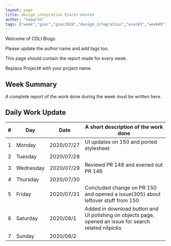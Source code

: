 ```yaml
---
layout: page
title: design_integration Eval#3 Week#9
author: "Samarth"
tags: ["week","gsoc","gsoc2020","design_integration","eval#3","week#9"]
---
```

Welcome of CDLI Blogs.

Please update the author name and add tags too. 

This page should contain the report made for every week.

Replace Project# with your project name.

## Week Summary

A complete report of the work done during the week must be written here. 


## Daily Work Update

|\#|Day|Date|A short description of the work done|  
|---	|---	|---	|---	|  
|1   	| Monday 	|   2020/07/27	|UI updates on 150 and ported stylesheet|  
|2   	| Tuesday  	|   2020/07/28	|   	|  
|3   	| Wednesday  	|  2020/07/29 	|Reviewd PR 148 and evened out PR 146   	|  
|4   	| Thursday  	|   2020/07/30	|   	|  
|5   	| Friday  	|   2020/07/31	| Concluded change on PR 150 and opened a issue(305) about leftover stuff from 150  	|  
|6   	| Saturday  	|   2020/08/1	| Added in download button and UI polishing on objects page, opened an issue for search related nitpicks  	|  
|7   	| Sunday  	|   2020/08/2	|   	|  
